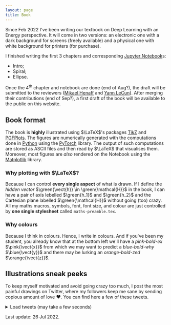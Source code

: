 ```yaml
---
layout: page
title: Book
---
```



Since Feb 2022 I've been writing our textbook on Deep Learning with an Energy perspective.
It will come in two versions: an electronic one with a dark background for screens (freely available) and a physical one with white background for printers (for purchase).

I finished writing the first 3 chapters and corresponding [Jupyter Notebook](https://jupyter.org/)s:
 - Intro;
 - Spiral;
 - Ellipse.

Once the 4<sup>th</sup> chapter and notebook are done (end of Aug?), the draft will be submitted to the reviewers ([Mikael Henaff](http://www.mikaelhenaff.com/) and [Yann LeCun](http://yann.lecun.com/)).
After merging their contributions (end of Sep?), a first draft of the book will be available to the public on this website.


## Book format

The book is **highly** illustrated using $\LaTeX$'s packages [Ti*k*Z](https://www.ctan.org/pkg/pgf) and [PGFPlots](https://ctan.org/pkg/pgfplots/).
The figures are numerically generated with the computations done in [Python](https://www.python.org/) using the [PyTorch](https://pytorch.org/) library.
The output of such computations are stored as ASCII files and then read by $\LaTeX$ that visualises them.
Moreover, most figures are *also* rendered on the Notebook using the [Matplotlib](https://matplotlib.org/) library.


### Why plotting with $\LaTeX$?

Because I can control **every single aspect** of what is drawn.
If I define the *hidden vector* $\green{\vect{h}} \in \green{\mathcal{H}}$ in the book, I can have a pair of axis lebelled $\green{h_1}$ and $\green{h_2}$ and the Cartesian plane labelled $\green{\mathcal{H}}$ without going (too) crazy.
All my maths macros, symbols, font, font size, and colour are just controlled by **one single stylesheet** called `maths-preamble.tex`.


### Why colours

Because I think in colours.
Hence, I write in colours.
And if you've been my student, you already know that at the bottom left we'll have a *pink-bold-ex* $\pink{\vect{x}}$ from which we may want to predict a *blue-bold-why* $\blue{\vect{y}}$ and there may be lurking an *orange-bold-zed* $\orange{\vect{z}}$.


## Illustrations sneak peeks

To keep myself motivated and avoid going crazy too much, I post the most painful drawings on Twitter, where my followers keep me sane by sending copious amount of love ❤️.
You can find here a few of these tweets.

<p><details>
  <summary>Load tweets (may take a few seconds)</summary>

<blockquote class="twitter-tweet" data-dnt="true" data-theme="dark"><p lang="en" dir="ltr">I think I&#39;ve just acquired the title of TikZ-ninja. <a href="https://t.co/dq43bvjcFG">pic.twitter.com/dq43bvjcFG</a></p>&mdash; Alfredo Canziani (@alfcnz) <a href="https://twitter.com/alfcnz/status/1491433488452829190?ref_src=twsrc%5Etfw">February 9, 2022</a></blockquote>

<blockquote class="twitter-tweet" data-dnt="true" data-theme="dark"><p lang="en" dir="ltr">18 hrs writing the book in a row… Let&#39;s go home 😝😝😝<br>Good night World 😴😴😴 <a href="https://t.co/kLtw2yeG92">pic.twitter.com/kLtw2yeG92</a></p>&mdash; Alfredo Canziani (@alfcnz) <a href="https://twitter.com/alfcnz/status/1492394155733143552?ref_src=twsrc%5Etfw">February 12, 2022</a></blockquote>

<blockquote class="twitter-tweet" data-dnt="true" data-theme="dark"><p lang="en" dir="ltr">A small update, so I keep motivating myself to push forward 😅😅😅<br>Suggestions and feedback are welcome! 😊😊😊 <a href="https://t.co/d5NeKieE5m">pic.twitter.com/d5NeKieE5m</a></p>&mdash; Alfredo Canziani (@alfcnz) <a href="https://twitter.com/alfcnz/status/1493675664465178637?ref_src=twsrc%5Etfw">February 15, 2022</a></blockquote>

<blockquote class="twitter-tweet" data-dnt="true" data-theme="dark"><p lang="en" dir="ltr">Last update: a preview of the book&#39;s “maximum likelihood” section and generating code.<br>🥳🥳🥳 <a href="https://t.co/JZeAHuuTnA">https://t.co/JZeAHuuTnA</a> <a href="https://t.co/dgaUIw5bWN">pic.twitter.com/dgaUIw5bWN</a></p>&mdash; Alfredo Canziani (@alfcnz) <a href="https://twitter.com/alfcnz/status/1494816454314713091?ref_src=twsrc%5Etfw">February 18, 2022</a></blockquote>

<blockquote class="twitter-tweet" data-dnt="true" data-theme="dark"><p lang="en" dir="ltr">Achievement of the day 🥳🥳🥳<br>Plenty of pain! 🥲🥲🥲 <a href="https://t.co/5BBS5J59bC">pic.twitter.com/5BBS5J59bC</a></p>&mdash; Alfredo Canziani (@alfcnz) <a href="https://twitter.com/alfcnz/status/1504188450047770630?ref_src=twsrc%5Etfw">March 16, 2022</a></blockquote>

<blockquote class="twitter-tweet" data-dnt="true" data-theme="dark"><p lang="en" dir="ltr">Vectors and functions 💡💡💡<br>A vector 𝒆 ∈ ℝᴷ can be thought of as a function 𝒆 : {1, …, 𝐾} ⊂ ℕ → ℝ, mapping all 𝐾 elements to a scalar value.<br>Similarly, a function 𝑒 : ℝᴷ → ℝ can be thought of as an infinite vector 𝑒 ∈ ℝ^ℝᴷ, having ℝᴷ elements. <a href="https://t.co/ccZREDAal1">pic.twitter.com/ccZREDAal1</a></p>&mdash; Alfredo Canziani (@alfcnz) <a href="https://twitter.com/alfcnz/status/1504860234606600195?ref_src=twsrc%5Etfw">March 18, 2022</a></blockquote>

<blockquote class="twitter-tweet" data-dnt="true" data-theme="dark"><p lang="en" dir="ltr">One giant leap for Alf, one small step forward for the book 🥲🥲🥲<a href="https://twitter.com/hashtag/TeXLaTeX?src=hash&amp;ref_src=twsrc%5Etfw">#TeXLaTeX</a> <a href="https://twitter.com/hashtag/EnergyBasedModel?src=hash&amp;ref_src=twsrc%5Etfw">#EnergyBasedModel</a> <a href="https://twitter.com/hashtag/DLbook?src=hash&amp;ref_src=twsrc%5Etfw">#DLbook</a> <a href="https://t.co/X3FU8Uijys">pic.twitter.com/X3FU8Uijys</a></p>&mdash; Alfredo Canziani (@alfcnz) <a href="https://twitter.com/alfcnz/status/1506386306053591040?ref_src=twsrc%5Etfw">March 22, 2022</a></blockquote>

<blockquote class="twitter-tweet" data-dnt="true" data-theme="dark"><p lang="en" dir="ltr">Just some free energy geometric construction. 🤓🤓🤓 <a href="https://t.co/DsIevqzuv2">pic.twitter.com/DsIevqzuv2</a></p>&mdash; Alfredo Canziani (@alfcnz) <a href="https://twitter.com/alfcnz/status/1511106425711382533?ref_src=twsrc%5Etfw">April 4, 2022</a></blockquote>

<blockquote class="twitter-tweet" data-dnt="true" data-theme="dark"><p lang="en" dir="ltr">Negative gradient comparison for Fₒₒ and Fᵦ.<br><br>For super-cold 🥶 zero-temperature limit we have a single force pulling on the manifold per training sample.<br>For warmer temperatures ☀️😎 we pull on regions of the manifold.<br>For super-hot 🥵 settings we kill ☠️ all the latents 😥. <a href="https://t.co/cFsGQ3FJFV">pic.twitter.com/cFsGQ3FJFV</a></p>&mdash; Alfredo Canziani (@alfcnz) <a href="https://twitter.com/alfcnz/status/1521561109160939520?ref_src=twsrc%5Etfw">May 3, 2022</a></blockquote>

<blockquote class="twitter-tweet" data-dnt="true" data-theme="dark"><p lang="en" dir="ltr">«The ellipse toy example» chapter is DONE. 🥳🥳🥳<br>7.5k words, 1.2k likes of TikZ, 0.8k lines of Python.<br>I think I got this! 🥲🥲🥲 <a href="https://t.co/5uwwrLcXPf">pic.twitter.com/5uwwrLcXPf</a></p>&mdash; Alfredo Canziani (@alfcnz) <a href="https://twitter.com/alfcnz/status/1526629845882572803?ref_src=twsrc%5Etfw">May 17, 2022</a></blockquote>

<blockquote class="twitter-tweet" data-dnt="true" data-theme="dark"><p lang="en" dir="ltr">A small glimpse from the book, achievement of the day 🤓🤓🤓<br>The two soft maxima and soft minima are compared to the minimum, average, and maximum of a real vector (of size 5). This is a fun plot because the y-axis does something funky 🤪🤪🤪 <a href="https://t.co/tST48uxmL2">pic.twitter.com/tST48uxmL2</a></p>&mdash; Alfredo Canziani (@alfcnz) <a href="https://twitter.com/alfcnz/status/1531862802054643713?ref_src=twsrc%5Etfw">June 1, 2022</a></blockquote>

<blockquote class="twitter-tweet" data-dnt="true" data-theme="dark"><p lang="en" dir="ltr">Another update from the book. 📖<br>A classifier &#39;moves&#39; points around such that they can be separated by the output linear decision boundaries.<br>Usually one looks at how the net warps the decision boundaries around the data but I like to look at how the input is unwarped instead. 🤓 <a href="https://t.co/M3ZGmUUZI6">pic.twitter.com/M3ZGmUUZI6</a></p>&mdash; Alfredo Canziani (@alfcnz) <a href="https://twitter.com/alfcnz/status/1534403904267591683?ref_src=twsrc%5Etfw">June 8, 2022</a></blockquote>

<blockquote class="twitter-tweet" data-dnt="true" data-theme="dark"><p lang="en" dir="ltr">When looking at a classifier, we can consider its energy as being the cross-entropy or its negative linear output (often called logits). The energy of a well-trained model will be low for compatible (x, y) and high for incompatible pairs. 📖📖📖 <a href="https://t.co/HlfvXQvGWn">pic.twitter.com/HlfvXQvGWn</a></p>&mdash; Alfredo Canziani (@alfcnz) <a href="https://twitter.com/alfcnz/status/1535115285555986432?ref_src=twsrc%5Etfw">June 10, 2022</a></blockquote>

<blockquote class="twitter-tweet" data-dnt="true" data-theme="dark"><p lang="en" dir="ltr">Maths operand order is often counterintuitive.<br>For example, 𝒔 = 𝑾 𝒓 = 𝑼𝚺𝑽 ᵀ 𝒓 can be more naturally represented by the following circuit. 🤓🤓🤓 <a href="https://t.co/S6rdtBtzuy">pic.twitter.com/S6rdtBtzuy</a></p>&mdash; Alfredo Canziani (@alfcnz) <a href="https://twitter.com/alfcnz/status/1545145425807679489?ref_src=twsrc%5Etfw">July 7, 2022</a></blockquote>

<blockquote class="twitter-tweet" data-dnt="true" data-theme="dark"><p lang="en" dir="ltr">We can use SVD to inspect 🔍 what a given linear transformation does. From the diagram below we can see how the lavender oriented circle with axes 𝒗₁ and 𝒗₂ gets morphed into the aqua oriented ellipse with axes 𝜎₁𝒖₁ and 𝜎₂𝒖₂. So, they are ‘stretchy rotations’. <a href="https://t.co/0HpOwOPbpf">pic.twitter.com/0HpOwOPbpf</a></p>&mdash; Alfredo Canziani (@alfcnz) <a href="https://twitter.com/alfcnz/status/1545550053263261698?ref_src=twsrc%5Etfw">July 8, 2022</a></blockquote>

<blockquote class="twitter-tweet" data-dnt="true" data-theme="dark"><p lang="en" dir="ltr">A neural net is a sandwich 🥪 of linear and non-linear layers. Last week we&#39;ve learnt about the geometric interpretation of linear transformations, and now we&#39;re appreciating a few activation functions&#39; morphings.<br>Almost done with the intro chapter! 🥳🥳🥳 <a href="https://t.co/9SAIfkKUWk">pic.twitter.com/9SAIfkKUWk</a></p>&mdash; Alfredo Canziani (@alfcnz) <a href="https://twitter.com/alfcnz/status/1549456841033371650?ref_src=twsrc%5Etfw">July 19, 2022</a></blockquote>

<blockquote class="twitter-tweet" data-dnt="true" data-theme="dark"><p lang="en" dir="ltr">Chapter 1 (2 and 3) completed! 🥳🥳🥳<br>We&#39;ve seen a linear and a bunch of non-linear transformations. But what can a stack of linear and non-linear layers do? Here we have two fully-connected nets doing their nety stuff on some random points. 😀😀😀 <a href="https://t.co/otExi5h7bb">pic.twitter.com/otExi5h7bb</a></p>&mdash; Alfredo Canziani (@alfcnz) <a href="https://twitter.com/alfcnz/status/1550494573205520384?ref_src=twsrc%5Etfw">July 22, 2022</a></blockquote> <script async src="https://platform.twitter.com/widgets.js" charset="utf-8"></script>

</details></p>


<p class="last-edit">Last update: 26 Jul 2022.</p>
